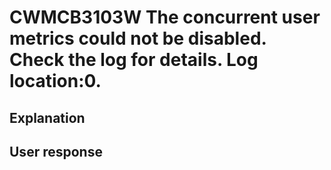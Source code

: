 # CWMCB3103W The concurrent user metrics could not be disabled. Check the log for details. Log location:0.

## Explanation

## User response